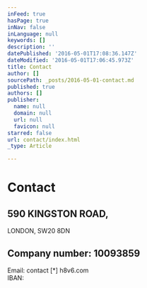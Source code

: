 ```yaml
---
inFeed: true
hasPage: true
inNav: false
inLanguage: null
keywords: []
description: ''
datePublished: '2016-05-01T17:08:36.147Z'
dateModified: '2016-05-01T17:06:45.973Z'
title: Contact
author: []
sourcePath: _posts/2016-05-01-contact.md
published: true
authors: []
publisher:
  name: null
  domain: null
  url: null
  favicon: null
starred: false
url: contact/index.html
_type: Article

---
```

# Contact

## 590 KINGSTON ROAD,   
LONDON, SW20 8DN

## Company number: 10093859  
Email: contact \[\*\] h8v6.com  
IBAN: